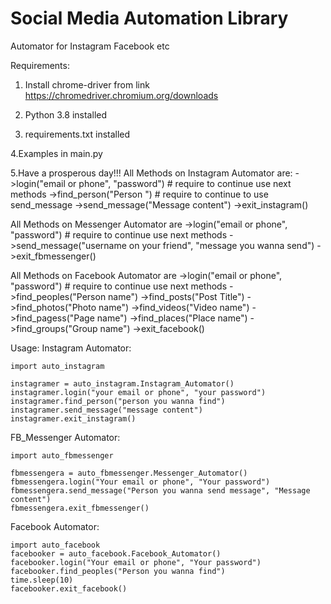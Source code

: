 # Social Media Automation Library
Automator for Instagram Facebook etc

Requirements:
  1. Install chrome-driver from link
  https://chromedriver.chromium.org/downloads
  
  2. Python 3.8 installed
  
  3. requirements.txt installed
  
  4.Examples in main.py
 
  5.Have a prosperous day!!!
  All Methods on Instagram Automator are:
      ->login("email or phone", "password") # require to continue use next methods
      ->find_person("Person ") # require to continue to use send_message
      ->send_message("Message content")
      ->exit_instagram()
      
  
  
  All Methods on Messenger Automator are
      ->login("email or phone", "password") # require to continue use next methods
      ->send_message("username on your friend", "message you wanna send")
      ->exit_fbmessenger()
      
      
  
  All Methods on Facebook Automator are 
    ->login("email or phone", "password") # require to continue use next methods
    ->find_peoples("Person name")
    ->find_posts("Post Title")
    ->find_photos("Photo name")
    ->find_videos("Video name")
    ->find_pagess("Page name")
    ->find_places("Place name")
    ->find_groups("Group name")
    ->exit_facebook()
 
Usage:
  Instagram Automator:
  
    import auto_instagram
    
    instagramer = auto_instagram.Instagram_Automator()
    instagramer.login("your email or phone", "your password")
    instagramer.find_person("person you wanna find")
    instagramer.send_message("message content")
    instagramer.exit_instagram()
      
  
  FB_Messenger Automator:
  
    import auto_fbmessenger

    fbmessengera = auto_fbmessenger.Messenger_Automator()
    fbmessengera.login("Your email or phone", "Your password")
    fbmessengera.send_message("Person you wanna send message", "Message content")
    fbmessengera.exit_fbmessenger()
    
    
  Facebook Automator:
 
    import auto_facebook
    facebooker = auto_facebook.Facebook_Automator()
    facebooker.login("Your email or phone", "Your password")
    facebooker.find_peoples("Person you wanna find")
    time.sleep(10)
    facebooker.exit_facebook()
